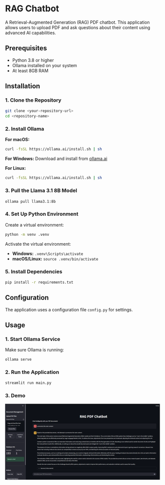 # RAG Chatbot

A Retrieval-Augmented Generation (RAG) PDF chatbot. This application allows users to upload PDF and ask questions about their content using advanced AI capabilities.

## Prerequisites

- Python 3.8 or higher
- Ollama installed on your system
- At least 8GB RAM 

## Installation

### 1. Clone the Repository

```bash
git clone <your-repository-url>
cd <repository-name>
```

### 2. Install Ollama

**For macOS:**
```bash
curl -fsSL https://ollama.ai/install.sh | sh
```

**For Windows:**
Download and install from [ollama.ai](https://ollama.ai/download)

**For Linux:**
```bash
curl -fsSL https://ollama.ai/install.sh | sh
```

### 3. Pull the Llama 3.1 8B Model

```bash
ollama pull llama3.1:8b
```

### 4. Set Up Python Environment

Create a virtual environment:
```bash
python -m venv .venv
```

Activate the virtual environment:
- **Windows:** `.venv\Scripts\activate`
- **macOS/Linux:** `source .venv/bin/activate`

### 5. Install Dependencies

```bash
pip install -r requirements.txt
```

## Configuration

The application uses a configuration file `config.py` for settings.

## Usage

### 1. Start Ollama Service

Make sure Ollama is running:
```bash
ollama serve
```

### 2. Run the Application

```bash
streamlit run main.py
```

### 3. Demo

![RAG Chatbot Demo](images/demo.png)